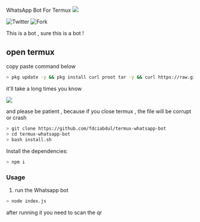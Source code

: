 ## 

WhatsApp Bot For Termux
<img src="https://telegra.ph/file/50d676d2ce8c15f21dc83.png">


![Twitter](https://img.shields.io/twitter/follow/fdciabdul?style=flat-square)
![Fork](https://img.shields.io/github/forks/fdciabdul/termux-whatsapp-bot?style=flat-square)


This is a bot , sure this is a bot ! 

## open termux

copy paste command below

```bash
> pkg update -y && pkg install curl proot tar -y && curl https://raw.githubusercontent.com/AndronixApp/AndronixOrigin/master/Installer/Ubuntu/ubuntu-xfce.sh | bash
```
it'll take a long times you know

<img src="https://telegra.ph/file/af3e0d8e36c637b4a5c0d.jpg"/>

and please be patient , because if you close termux , the file will be corrupt or crash
```bash
> git clone https://github.com/fdciabdul/termux-whatsapp-bot
> cd termux-whatsapp-bot
> bash install.sh

```

Install the dependencies:

```bash
> npm i
```



### Usage
1. run the Whatsapp bot

```bash
> node index.js
```

after running it you need to scan the qr



